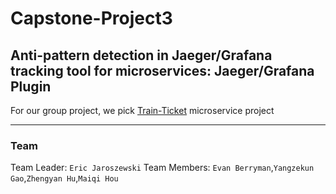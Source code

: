 # Capstone-Project3
##  Anti-pattern detection in Jaeger/Grafana tracking tool for microservices: Jaeger/Grafana Plugin
For our group project, we pick [Train-Ticket](https://github.comFudanSELab/train-ticket) microservice project

---
### Team
Team Leader: `Eric Jaroszewski`
Team Members: `Evan Berryman`,`Yangzekun Gao`,`Zhengyan Hu`,`Maiqi Hou`
